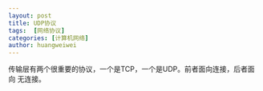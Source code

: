```yaml
---
layout: post
title: UDP协议
tags:  [网络协议]
categories: [计算机网络]
author: huangweiwei
---
```


传输层有两个很重要的协议，一个是TCP，一个是UDP。前者面向连接，后者面向
无连接。